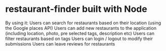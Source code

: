 # restaurant-finder built with Node

By using it:
Users can search for restaurants based on their location (using the Google places API)
Users can add new restaurants to the application (including location, photo, pre selected tags, description etc)
Users can filter restaurants based on tags
Users can login / logout to modify their submissions
Users can leave reviews for restaurants
